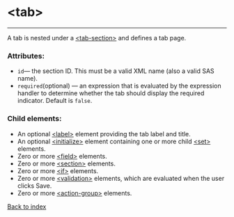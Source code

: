 # \<tab>

---

A tab is nested under a [\<tab-section>](./tab-section.md) and defines a tab page.

### Attributes:
* `id`&mdash; the section ID. This must be a valid XML name (also a valid SAS name).
* `required`(optional) &mdash; an expression that is evaluated by the expression handler to determine whether the tab should display the required indicator. Default is `false`.

### Child elements:
* An optional [\<label>](./label.md) element providing the tab label and title. 
* An optional [\<initialize>](./initialize.md) element containing one or more child [\<set>](./set.md) elements. 
* Zero or more [\<field>](./field.md) elements. 
* Zero or more [\<section>](./section.md) elements. 
* Zero or more [\<if>](./if.md) elements. 
* Zero or more [\<validation>](./validation.md) elements, which are evaluated when the user clicks Save. 
* Zero or more [\<action-group>](./action-group.md) elements.

[Back to index](./README.md)